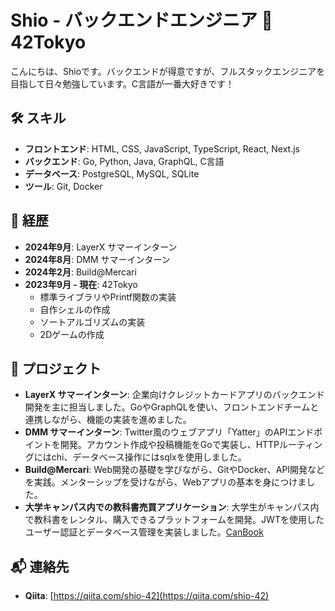 # Shio - バックエンドエンジニア 🐑 42Tokyo

こんにちは、Shioです。バックエンドが得意ですが、フルスタックエンジニアを目指して日々勉強しています。C言語が一番大好きです！

## 🛠 スキル
- **フロントエンド**: HTML, CSS, JavaScript, TypeScript, React, Next.js
- **バックエンド**: Go, Python, Java, GraphQL, C言語
- **データベース**: PostgreSQL, MySQL, SQLite
- **ツール**: Git, Docker

## 📝 経歴
- **2024年9月**: LayerX サマーインターン
- **2024年8月**: DMM サマーインターン
- **2024年2月**: Build@Mercari
- **2023年9月 - 現在**: 42Tokyo
  - 標準ライブラリやPrintf関数の実装
  - 自作シェルの作成
  - ソートアルゴリズムの実装
  - 2Dゲームの作成

## 🌼 プロジェクト
- **LayerX サマーインターン**: 企業向けクレジットカードアプリのバックエンド開発を主に担当しました。GoやGraphQLを使い、フロントエンドチームと連携しながら、機能の実装を進めました。
- **DMM サマーインターン**: Twitter風のウェブアプリ「Yatter」のAPIエンドポイントを開発。アカウント作成や投稿機能をGoで実装し、HTTPルーティングにはchi、データベース操作にはsqlxを使用しました。
- **Build@Mercari**: Web開発の基礎を学びながら、GitやDocker、API開発などを実践。メンターシップを受けながら、Webアプリの基本を身につけました。
- **大学キャンパス内での教科書売買アプリケーション**: 大学生がキャンパス内で教科書をレンタル、購入できるプラットフォームを開発。JWTを使用したユーザー認証とデータベース管理を実装しました。[CanBook](https://github.com/shiori-42/CanBook)

## 📬 連絡先
- **Qiita**: [https://qiita.com/shio-42](https://qiita.com/shio-42)
